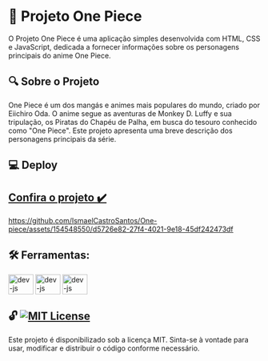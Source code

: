 # 🚀 Projeto One Piece
O Projeto One Piece é uma aplicação simples desenvolvida com HTML, CSS e JavaScript, dedicada a fornecer informações sobre os personagens principais do anime One Piece.

## 🔍 Sobre o Projeto
One Piece é um dos mangás e animes mais populares do mundo, criado por Eiichiro Oda. O anime segue as aventuras de Monkey D. Luffy e sua tripulação, os Piratas do Chapéu de Palha, em busca do tesouro conhecido como "One Piece". Este projeto apresenta uma breve descrição dos personagens principais da série.

## 💻 Deploy
## [Confira o projeto ✔️](https://one-piece-project.netlify.app)

https://github.com/IsmaelCastroSantos/One-piece/assets/154548550/d5726e82-27f4-4021-9e18-45df242473df

## 🛠️ Ferramentas:
<div>
        <img align="center" alt="dev-js" height="40" width="50" <img src="https://cdn.jsdelivr.net/gh/devicons/devicon/icons/html5/html5-original.svg" />
        <img align="center" alt="dev-js" height="40" width="50" <img src="https://cdn.jsdelivr.net/gh/devicons/devicon/icons/css3/css3-original.svg" />
        <img align="center" alt="dev-js" height="40" width="50" <img src="https://cdn.jsdelivr.net/gh/devicons/devicon/icons/javascript/javascript-original.svg">
</div>

## 🔓 [![MIT License](https://img.shields.io/badge/License-MIT-green.svg)](https://choosealicense.com/licenses/mit/)
Este projeto é disponibilizado sob a licença MIT. Sinta-se à vontade para usar, modificar e distribuir o código conforme necessário.
